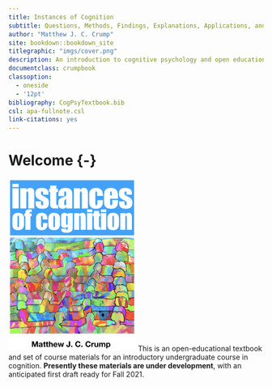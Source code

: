 ```yaml
--- 
title: Instances of Cognition
subtitle: Questions, Methods, Findings, Explanations, Applications, and Implications
author: "Matthew J. C. Crump"
site: bookdown::bookdown_site
titlegraphic: "imgs/cover.png"
description: An introduction to cognitive psychology and open educational resource
documentclass: crumpbook
classoption:
  - oneside
  - '12pt'
bibliography: CogPsyTextbook.bib
csl: apa-fullnote.csl
link-citations: yes
---
```


# Welcome {-}



<img class="cover" src="imgs/cover.png" width="50%"/> This is an open-educational textbook and set of course materials for an introductory undergraduate course in cognition. **Presently these materials are under development**, with an anticipated first draft ready for Fall 2021.
